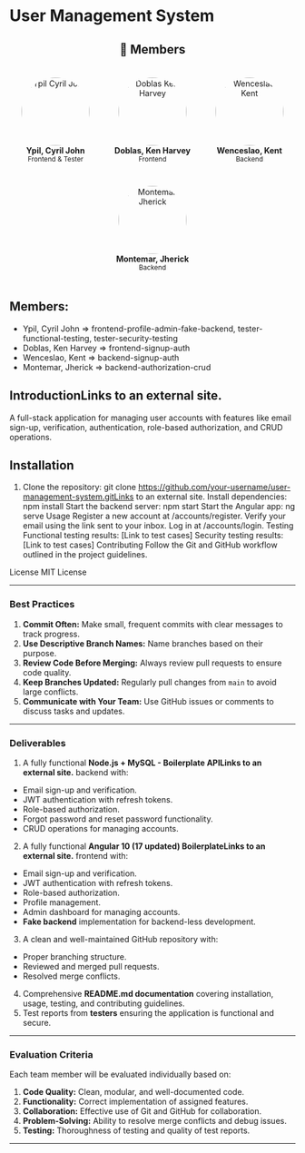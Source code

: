 # User Management System
<h2 align="center">🐾 Members</h2>

<div align="center">
  <div style="display: inline-block; margin: 20px;">
    <img src="https://api.dicebear.com/8.x/bottts/svg?seed=Shark" alt="Ypil Cyril John" width="120" style="border-radius: 50%;"><br>
    <strong>Ypil, Cyril John</strong><br>
    <sub>Frontend & Tester</sub>
  </div>

  <div style="display: inline-block; margin: 20px;">
    <img src="https://api.dicebear.com/8.x/bottts/svg?seed=Penguin" alt="Doblas Ken Harvey" width="120" style="border-radius: 50%;"><br>
    <strong>Doblas, Ken Harvey</strong><br>
    <sub>Frontend</sub>
  </div>

  <div style="display: inline-block; margin: 20px;">
    <img src="https://api.dicebear.com/8.x/bottts/svg?seed=Rabbit" alt="Wenceslao Kent" width="120" style="border-radius: 50%;"><br>
    <strong>Wenceslao, Kent</strong><br>
    <sub>Backend</sub>
  </div>

  <div style="display: inline-block; margin: 20px;">
    <img src="https://api.dicebear.com/8.x/bottts/svg?seed=Bear" alt="Montemar Jherick" width="120" style="border-radius: 50%;"><br>
    <strong>Montemar, Jherick</strong><br>
    <sub>Backend</sub>
  </div>
</div>


## Members:
<ul>
  <li>Ypil, Cyril John => frontend-profile-admin-fake-backend, tester-functional-testing, tester-security-testing</li>
  <li>Doblas, Ken Harvey => frontend-signup-auth</li>
  <li>Wenceslao, Kent => backend-signup-auth</li>
  <li>Montemar, Jherick => backend-authorization-crud</li>
</ul>

## IntroductionLinks to an external site.
A full-stack application for managing user accounts with features like email sign-up, verification, authentication, role-based authorization, and CRUD operations.
## Installation
   1. Clone the repository:
       git clone https://github.com/your-username/user-management-system.gitLinks to an external site.
Install dependencies:
npm install
Start the backend server:
npm start
Start the Angular app:
ng serve
Usage
Register a new account at /accounts/register.
Verify your email using the link sent to your inbox.
Log in at /accounts/login.
Testing
Functional testing results: [Link to test cases]
Security testing results: [Link to test cases]
Contributing
Follow the Git and GitHub workflow outlined in the project guidelines.

License
MIT License

---
### **Best Practices**
1. **Commit Often:** Make small, frequent commits with clear messages to track progress.
2. **Use Descriptive Branch Names:** Name branches based on their purpose.
3. **Review Code Before Merging:** Always review pull requests to ensure code quality.
4. **Keep Branches Updated:** Regularly pull changes from `main` to avoid large conflicts.
5. **Communicate with Your Team:** Use GitHub issues or comments to discuss tasks and updates.
---
### **Deliverables**
1. A fully functional **Node.js + MySQL - Boilerplate APILinks to an external site.** backend with:
- Email sign-up and verification.
- JWT authentication with refresh tokens.
- Role-based authorization.
- Forgot password and reset password functionality.
- CRUD operations for managing accounts.
2. A fully functional **Angular 10 (17 updated) BoilerplateLinks to an external site.** frontend with:
- Email sign-up and verification.
- JWT authentication with refresh tokens.
- Role-based authorization.
- Profile management.
- Admin dashboard for managing accounts.
- **Fake backend** implementation for backend-less development.
3. A clean and well-maintained GitHub repository with:
- Proper branching structure.
- Reviewed and merged pull requests.
- Resolved merge conflicts.
4. Comprehensive **README.md documentation** covering installation, usage, testing, and contributing guidelines.
5. Test reports from **testers** ensuring the application is functional and secure.
---
### **Evaluation Criteria**
Each team member will be evaluated individually based on:
1. **Code Quality:** Clean, modular, and well-documented code.
2. **Functionality:** Correct implementation of assigned features.
3. **Collaboration:** Effective use of Git and GitHub for collaboration.
4. **Problem-Solving:** Ability to resolve merge conflicts and debug issues.
5. **Testing:** Thoroughness of testing and quality of test reports.
---
